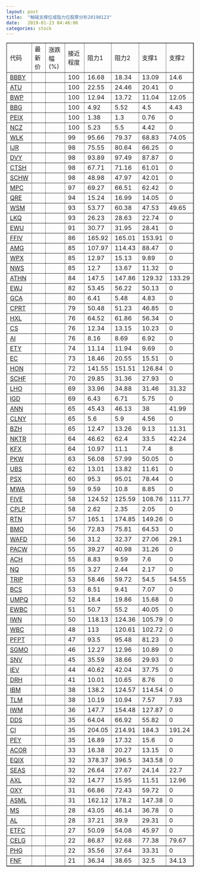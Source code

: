 ```yaml
---
layout: post
title:  "触碰支撑位或阻力位股票分析20190123"
date:   2019-01-23 04:46:06
categories: stock
---
```

<script type="text/javascript">
var stockList = []
stockList.push('gb_bbby');
stockList.push('gb_atu');
stockList.push('gb_bwp');
stockList.push('gb_bbg');
stockList.push('gb_peix');
stockList.push('gb_ncz');
stockList.push('gb_wlk');
stockList.push('gb_ijr');
stockList.push('gb_dvy');
stockList.push('gb_ctsh');
stockList.push('gb_schw');
stockList.push('gb_mpc');
stockList.push('gb_qre');
stockList.push('gb_wsm');
stockList.push('gb_lkq');
stockList.push('gb_ewu');
stockList.push('gb_ffiv');
stockList.push('gb_amg');
stockList.push('gb_wpx');
stockList.push('gb_nws');
stockList.push('gb_athn');
stockList.push('gb_ewj');
stockList.push('gb_gca');
stockList.push('gb_cprt');
stockList.push('gb_hxl');
stockList.push('gb_cs');
stockList.push('gb_ai');
stockList.push('gb_ety');
stockList.push('gb_ec');
stockList.push('gb_hon');
stockList.push('gb_schf');
stockList.push('gb_lho');
stockList.push('gb_igd');
stockList.push('gb_ann');
stockList.push('gb_clny');
stockList.push('gb_bzh');
stockList.push('gb_nktr');
stockList.push('gb_kfx');
stockList.push('gb_pkw');
stockList.push('gb_ubs');
stockList.push('gb_psx');
stockList.push('gb_mwa');
stockList.push('gb_five');
stockList.push('gb_cplp');
stockList.push('gb_rtn');
stockList.push('gb_bmo');
stockList.push('gb_wafd');
stockList.push('gb_pacw');
stockList.push('gb_ach');
stockList.push('gb_nq');
stockList.push('gb_trip');
stockList.push('gb_bcs');
stockList.push('gb_umpq');
stockList.push('gb_ewbc');
stockList.push('gb_iwn');
stockList.push('gb_wbc');
stockList.push('gb_pfpt');
stockList.push('gb_sgmo');
stockList.push('gb_snv');
stockList.push('gb_iev');
stockList.push('gb_drh');
stockList.push('gb_ibm');
stockList.push('gb_tlm');
stockList.push('gb_iwm');
stockList.push('gb_dds');
stockList.push('gb_ci');
stockList.push('gb_pey');
stockList.push('gb_acor');
stockList.push('gb_eqix');
stockList.push('gb_seas');
stockList.push('gb_axl');
stockList.push('gb_oxy');
stockList.push('gb_asml');
stockList.push('gb_ms');
stockList.push('gb_al');
stockList.push('gb_etfc');
stockList.push('gb_celg');
stockList.push('gb_phg');
stockList.push('gb_fnf');
</script>
<table border="1">
 <tr>
 <td>代码</td>
 <td>最新价</td>
 <td>涨跌幅(%)</td>
 <td>接近程度</td>
 <td>阻力1</td>
 <td>阻力2</td>
 <td>支撑1</td>
 <td>支撑2</td>
</tr>
  <tr id="bbby" class="green">
  <td><a href="http://stock.finance.sina.com.cn/usstock/quotes/BBBY.html" target="_blank">BBBY</a></td><td></td><td></td><td>100</td><td>16.68</td><td>18.34</td><td>13.09</td><td>14.6</td></tr>
  <tr id="atu" class="red">
  <td><a href="http://stock.finance.sina.com.cn/usstock/quotes/ATU.html" target="_blank">ATU</a></td><td></td><td></td><td>100</td><td>22.55</td><td>24.46</td><td>20.41</td><td>0</td></tr>
  <tr id="bwp" class="green">
  <td><a href="http://stock.finance.sina.com.cn/usstock/quotes/BWP.html" target="_blank">BWP</a></td><td></td><td></td><td>100</td><td>12.94</td><td>13.72</td><td>11.04</td><td>12.05</td></tr>
  <tr id="bbg" class="red">
  <td><a href="http://stock.finance.sina.com.cn/usstock/quotes/BBG.html" target="_blank">BBG</a></td><td></td><td></td><td>100</td><td>4.92</td><td>5.52</td><td>4.5</td><td>4.43</td></tr>
  <tr id="peix" class="red">
  <td><a href="http://stock.finance.sina.com.cn/usstock/quotes/PEIX.html" target="_blank">PEIX</a></td><td></td><td></td><td>100</td><td>1.38</td><td>1.3</td><td>0.76</td><td>0</td></tr>
  <tr id="ncz" class="red">
  <td><a href="http://stock.finance.sina.com.cn/usstock/quotes/NCZ.html" target="_blank">NCZ</a></td><td></td><td></td><td>100</td><td>5.23</td><td>5.5</td><td>4.42</td><td>0</td></tr>
  <tr id="wlk" class="green">
  <td><a href="http://stock.finance.sina.com.cn/usstock/quotes/WLK.html" target="_blank">WLK</a></td><td></td><td></td><td>99</td><td>95.66</td><td>79.37</td><td>68.83</td><td>74.05</td></tr>
  <tr id="ijr" class="red">
  <td><a href="http://stock.finance.sina.com.cn/usstock/quotes/IJR.html" target="_blank">IJR</a></td><td></td><td></td><td>98</td><td>75.55</td><td>80.64</td><td>66.25</td><td>0</td></tr>
  <tr id="dvy" class="red">
  <td><a href="http://stock.finance.sina.com.cn/usstock/quotes/DVY.html" target="_blank">DVY</a></td><td></td><td></td><td>98</td><td>93.89</td><td>97.49</td><td>87.87</td><td>0</td></tr>
  <tr id="ctsh" class="red">
  <td><a href="http://stock.finance.sina.com.cn/usstock/quotes/CTSH.html" target="_blank">CTSH</a></td><td></td><td></td><td>98</td><td>67.71</td><td>71.16</td><td>61.01</td><td>0</td></tr>
  <tr id="schw" class="red">
  <td><a href="http://stock.finance.sina.com.cn/usstock/quotes/SCHW.html" target="_blank">SCHW</a></td><td></td><td></td><td>98</td><td>48.98</td><td>47.97</td><td>42.01</td><td>0</td></tr>
  <tr id="mpc" class="red">
  <td><a href="http://stock.finance.sina.com.cn/usstock/quotes/MPC.html" target="_blank">MPC</a></td><td></td><td></td><td>97</td><td>69.27</td><td>66.51</td><td>62.42</td><td>0</td></tr>
  <tr id="qre" class="red">
  <td><a href="http://stock.finance.sina.com.cn/usstock/quotes/QRE.html" target="_blank">QRE</a></td><td></td><td></td><td>94</td><td>15.24</td><td>16.99</td><td>14.05</td><td>0</td></tr>
  <tr id="wsm" class="red">
  <td><a href="http://stock.finance.sina.com.cn/usstock/quotes/WSM.html" target="_blank">WSM</a></td><td></td><td></td><td>93</td><td>53.77</td><td>60.38</td><td>47.53</td><td>49.65</td></tr>
  <tr id="lkq" class="red">
  <td><a href="http://stock.finance.sina.com.cn/usstock/quotes/LKQ.html" target="_blank">LKQ</a></td><td></td><td></td><td>93</td><td>26.23</td><td>28.63</td><td>22.74</td><td>0</td></tr>
  <tr id="ewu" class="red">
  <td><a href="http://stock.finance.sina.com.cn/usstock/quotes/EWU.html" target="_blank">EWU</a></td><td></td><td></td><td>91</td><td>30.77</td><td>31.95</td><td>28.41</td><td>0</td></tr>
  <tr id="ffiv" class="green">
  <td><a href="http://stock.finance.sina.com.cn/usstock/quotes/FFIV.html" target="_blank">FFIV</a></td><td></td><td></td><td>86</td><td>165.92</td><td>165.01</td><td>153.91</td><td>0</td></tr>
  <tr id="amg" class="red">
  <td><a href="http://stock.finance.sina.com.cn/usstock/quotes/AMG.html" target="_blank">AMG</a></td><td></td><td></td><td>85</td><td>107.97</td><td>114.43</td><td>88.47</td><td>0</td></tr>
  <tr id="wpx" class="red">
  <td><a href="http://stock.finance.sina.com.cn/usstock/quotes/WPX.html" target="_blank">WPX</a></td><td></td><td></td><td>85</td><td>12.97</td><td>15.13</td><td>9.89</td><td>0</td></tr>
  <tr id="nws" class="red">
  <td><a href="http://stock.finance.sina.com.cn/usstock/quotes/NWS.html" target="_blank">NWS</a></td><td></td><td></td><td>85</td><td>12.7</td><td>13.67</td><td>11.32</td><td>0</td></tr>
  <tr id="athn" class="green">
  <td><a href="http://stock.finance.sina.com.cn/usstock/quotes/ATHN.html" target="_blank">ATHN</a></td><td></td><td></td><td>84</td><td>147.5</td><td>147.86</td><td>129.32</td><td>133.29</td></tr>
  <tr id="ewj" class="red">
  <td><a href="http://stock.finance.sina.com.cn/usstock/quotes/EWJ.html" target="_blank">EWJ</a></td><td></td><td></td><td>82</td><td>53.45</td><td>56.22</td><td>50.13</td><td>0</td></tr>
  <tr id="gca" class="green">
  <td><a href="http://stock.finance.sina.com.cn/usstock/quotes/GCA.html" target="_blank">GCA</a></td><td></td><td></td><td>80</td><td>6.41</td><td>5.48</td><td>4.83</td><td>0</td></tr>
  <tr id="cprt" class="red">
  <td><a href="http://stock.finance.sina.com.cn/usstock/quotes/CPRT.html" target="_blank">CPRT</a></td><td></td><td></td><td>79</td><td>50.48</td><td>51.23</td><td>46.85</td><td>0</td></tr>
  <tr id="hxl" class="red">
  <td><a href="http://stock.finance.sina.com.cn/usstock/quotes/HXL.html" target="_blank">HXL</a></td><td></td><td></td><td>76</td><td>64.52</td><td>61.86</td><td>56.34</td><td>0</td></tr>
  <tr id="cs" class="red">
  <td><a href="http://stock.finance.sina.com.cn/usstock/quotes/CS.html" target="_blank">CS</a></td><td></td><td></td><td>76</td><td>12.34</td><td>13.15</td><td>10.23</td><td>0</td></tr>
  <tr id="ai" class="red">
  <td><a href="http://stock.finance.sina.com.cn/usstock/quotes/AI.html" target="_blank">AI</a></td><td></td><td></td><td>76</td><td>8.16</td><td>8.69</td><td>6.92</td><td>0</td></tr>
  <tr id="ety" class="red">
  <td><a href="http://stock.finance.sina.com.cn/usstock/quotes/ETY.html" target="_blank">ETY</a></td><td></td><td></td><td>74</td><td>11.14</td><td>11.94</td><td>9.69</td><td>0</td></tr>
  <tr id="ec" class="red">
  <td><a href="http://stock.finance.sina.com.cn/usstock/quotes/EC.html" target="_blank">EC</a></td><td></td><td></td><td>73</td><td>18.46</td><td>20.55</td><td>15.51</td><td>0</td></tr>
  <tr id="hon" class="red">
  <td><a href="http://stock.finance.sina.com.cn/usstock/quotes/HON.html" target="_blank">HON</a></td><td></td><td></td><td>72</td><td>141.55</td><td>151.51</td><td>126.84</td><td>0</td></tr>
  <tr id="schf" class="red">
  <td><a href="http://stock.finance.sina.com.cn/usstock/quotes/SCHF.html" target="_blank">SCHF</a></td><td></td><td></td><td>70</td><td>29.85</td><td>31.36</td><td>27.93</td><td>0</td></tr>
  <tr id="lho" class="green">
  <td><a href="http://stock.finance.sina.com.cn/usstock/quotes/LHO.html" target="_blank">LHO</a></td><td></td><td></td><td>69</td><td>33.96</td><td>34.88</td><td>31.46</td><td>31.32</td></tr>
  <tr id="igd" class="red">
  <td><a href="http://stock.finance.sina.com.cn/usstock/quotes/IGD.html" target="_blank">IGD</a></td><td></td><td></td><td>69</td><td>6.43</td><td>6.71</td><td>5.75</td><td>0</td></tr>
  <tr id="ann" class="red">
  <td><a href="http://stock.finance.sina.com.cn/usstock/quotes/ANN.html" target="_blank">ANN</a></td><td></td><td></td><td>65</td><td>45.43</td><td>46.13</td><td>38</td><td>41.99</td></tr>
  <tr id="clny" class="red">
  <td><a href="http://stock.finance.sina.com.cn/usstock/quotes/CLNY.html" target="_blank">CLNY</a></td><td></td><td></td><td>65</td><td>5.6</td><td>5.9</td><td>4.56</td><td>0</td></tr>
  <tr id="bzh" class="green">
  <td><a href="http://stock.finance.sina.com.cn/usstock/quotes/BZH.html" target="_blank">BZH</a></td><td></td><td></td><td>65</td><td>12.47</td><td>13.26</td><td>9.13</td><td>11.31</td></tr>
  <tr id="nktr" class="red">
  <td><a href="http://stock.finance.sina.com.cn/usstock/quotes/NKTR.html" target="_blank">NKTR</a></td><td></td><td></td><td>64</td><td>46.62</td><td>62.4</td><td>33.5</td><td>42.24</td></tr>
  <tr id="kfx" class="green">
  <td><a href="http://stock.finance.sina.com.cn/usstock/quotes/KFX.html" target="_blank">KFX</a></td><td></td><td></td><td>64</td><td>10.97</td><td>11.1</td><td>7.4</td><td>8</td></tr>
  <tr id="pkw" class="red">
  <td><a href="http://stock.finance.sina.com.cn/usstock/quotes/PKW.html" target="_blank">PKW</a></td><td></td><td></td><td>63</td><td>56.08</td><td>57.99</td><td>50.05</td><td>0</td></tr>
  <tr id="ubs" class="red">
  <td><a href="http://stock.finance.sina.com.cn/usstock/quotes/UBS.html" target="_blank">UBS</a></td><td></td><td></td><td>62</td><td>13.01</td><td>13.82</td><td>11.61</td><td>0</td></tr>
  <tr id="psx" class="red">
  <td><a href="http://stock.finance.sina.com.cn/usstock/quotes/PSX.html" target="_blank">PSX</a></td><td></td><td></td><td>60</td><td>95.3</td><td>95.01</td><td>78.44</td><td>0</td></tr>
  <tr id="mwa" class="red">
  <td><a href="http://stock.finance.sina.com.cn/usstock/quotes/MWA.html" target="_blank">MWA</a></td><td></td><td></td><td>59</td><td>9.59</td><td>10.8</td><td>8.85</td><td>0</td></tr>
  <tr id="five" class="red">
  <td><a href="http://stock.finance.sina.com.cn/usstock/quotes/FIVE.html" target="_blank">FIVE</a></td><td></td><td></td><td>58</td><td>124.52</td><td>125.59</td><td>108.76</td><td>111.77</td></tr>
  <tr id="cplp" class="red">
  <td><a href="http://stock.finance.sina.com.cn/usstock/quotes/CPLP.html" target="_blank">CPLP</a></td><td></td><td></td><td>58</td><td>2.62</td><td>2.35</td><td>2.05</td><td>0</td></tr>
  <tr id="rtn" class="red">
  <td><a href="http://stock.finance.sina.com.cn/usstock/quotes/RTN.html" target="_blank">RTN</a></td><td></td><td></td><td>57</td><td>165.1</td><td>174.85</td><td>149.26</td><td>0</td></tr>
  <tr id="bmo" class="red">
  <td><a href="http://stock.finance.sina.com.cn/usstock/quotes/BMO.html" target="_blank">BMO</a></td><td></td><td></td><td>56</td><td>72.83</td><td>75.81</td><td>64.53</td><td>0</td></tr>
  <tr id="wafd" class="green">
  <td><a href="http://stock.finance.sina.com.cn/usstock/quotes/WAFD.html" target="_blank">WAFD</a></td><td></td><td></td><td>56</td><td>31.2</td><td>32.37</td><td>27.06</td><td>29.1</td></tr>
  <tr id="pacw" class="red">
  <td><a href="http://stock.finance.sina.com.cn/usstock/quotes/PACW.html" target="_blank">PACW</a></td><td></td><td></td><td>55</td><td>39.27</td><td>40.98</td><td>31.26</td><td>0</td></tr>
  <tr id="ach" class="red">
  <td><a href="http://stock.finance.sina.com.cn/usstock/quotes/ACH.html" target="_blank">ACH</a></td><td></td><td></td><td>55</td><td>8.83</td><td>9.59</td><td>7.6</td><td>0</td></tr>
  <tr id="nq" class="green">
  <td><a href="http://stock.finance.sina.com.cn/usstock/quotes/NQ.html" target="_blank">NQ</a></td><td></td><td></td><td>55</td><td>3.27</td><td>2.44</td><td>2.17</td><td>0</td></tr>
  <tr id="trip" class="green">
  <td><a href="http://stock.finance.sina.com.cn/usstock/quotes/TRIP.html" target="_blank">TRIP</a></td><td></td><td></td><td>53</td><td>58.46</td><td>59.72</td><td>54.5</td><td>54.55</td></tr>
  <tr id="bcs" class="red">
  <td><a href="http://stock.finance.sina.com.cn/usstock/quotes/BCS.html" target="_blank">BCS</a></td><td></td><td></td><td>53</td><td>8.51</td><td>9.41</td><td>7.07</td><td>0</td></tr>
  <tr id="umpq" class="red">
  <td><a href="http://stock.finance.sina.com.cn/usstock/quotes/UMPQ.html" target="_blank">UMPQ</a></td><td></td><td></td><td>52</td><td>18.4</td><td>19.86</td><td>15.68</td><td>0</td></tr>
  <tr id="ewbc" class="red">
  <td><a href="http://stock.finance.sina.com.cn/usstock/quotes/EWBC.html" target="_blank">EWBC</a></td><td></td><td></td><td>51</td><td>50.7</td><td>55.2</td><td>40.05</td><td>0</td></tr>
  <tr id="iwn" class="red">
  <td><a href="http://stock.finance.sina.com.cn/usstock/quotes/IWN.html" target="_blank">IWN</a></td><td></td><td></td><td>50</td><td>118.13</td><td>124.36</td><td>105.79</td><td>0</td></tr>
  <tr id="wbc" class="red">
  <td><a href="http://stock.finance.sina.com.cn/usstock/quotes/WBC.html" target="_blank">WBC</a></td><td></td><td></td><td>48</td><td>113</td><td>120.61</td><td>102.72</td><td>0</td></tr>
  <tr id="pfpt" class="green">
  <td><a href="http://stock.finance.sina.com.cn/usstock/quotes/PFPT.html" target="_blank">PFPT</a></td><td></td><td></td><td>47</td><td>93.5</td><td>95.48</td><td>81.23</td><td>0</td></tr>
  <tr id="sgmo" class="green">
  <td><a href="http://stock.finance.sina.com.cn/usstock/quotes/SGMO.html" target="_blank">SGMO</a></td><td></td><td></td><td>46</td><td>12.27</td><td>12.96</td><td>10.89</td><td>0</td></tr>
  <tr id="snv" class="red">
  <td><a href="http://stock.finance.sina.com.cn/usstock/quotes/SNV.html" target="_blank">SNV</a></td><td></td><td></td><td>45</td><td>35.59</td><td>38.66</td><td>29.93</td><td>0</td></tr>
  <tr id="iev" class="red">
  <td><a href="http://stock.finance.sina.com.cn/usstock/quotes/IEV.html" target="_blank">IEV</a></td><td></td><td></td><td>44</td><td>40.62</td><td>42.04</td><td>37.75</td><td>0</td></tr>
  <tr id="drh" class="red">
  <td><a href="http://stock.finance.sina.com.cn/usstock/quotes/DRH.html" target="_blank">DRH</a></td><td></td><td></td><td>41</td><td>10.01</td><td>10.65</td><td>8.76</td><td>0</td></tr>
  <tr id="ibm" class="red">
  <td><a href="http://stock.finance.sina.com.cn/usstock/quotes/IBM.html" target="_blank">IBM</a></td><td></td><td></td><td>38</td><td>138.2</td><td>124.57</td><td>114.54</td><td>0</td></tr>
  <tr id="tlm" class="green">
  <td><a href="http://stock.finance.sina.com.cn/usstock/quotes/TLM.html" target="_blank">TLM</a></td><td></td><td></td><td>38</td><td>10.19</td><td>10.94</td><td>7.57</td><td>7.93</td></tr>
  <tr id="iwm" class="red">
  <td><a href="http://stock.finance.sina.com.cn/usstock/quotes/IWM.html" target="_blank">IWM</a></td><td></td><td></td><td>36</td><td>147.7</td><td>154.48</td><td>127.87</td><td>0</td></tr>
  <tr id="dds" class="red">
  <td><a href="http://stock.finance.sina.com.cn/usstock/quotes/DDS.html" target="_blank">DDS</a></td><td></td><td></td><td>35</td><td>64.04</td><td>66.92</td><td>55.82</td><td>0</td></tr>
  <tr id="ci" class="green">
  <td><a href="http://stock.finance.sina.com.cn/usstock/quotes/CI.html" target="_blank">CI</a></td><td></td><td></td><td>35</td><td>204.05</td><td>214.91</td><td>184.3</td><td>191.24</td></tr>
  <tr id="pey" class="red">
  <td><a href="http://stock.finance.sina.com.cn/usstock/quotes/PEY.html" target="_blank">PEY</a></td><td></td><td></td><td>35</td><td>16.89</td><td>17.32</td><td>15.6</td><td>0</td></tr>
  <tr id="acor" class="red">
  <td><a href="http://stock.finance.sina.com.cn/usstock/quotes/ACOR.html" target="_blank">ACOR</a></td><td></td><td></td><td>33</td><td>16.38</td><td>20.27</td><td>13.15</td><td>0</td></tr>
  <tr id="eqix" class="red">
  <td><a href="http://stock.finance.sina.com.cn/usstock/quotes/EQIX.html" target="_blank">EQIX</a></td><td></td><td></td><td>32</td><td>378.37</td><td>396.5</td><td>343.58</td><td>0</td></tr>
  <tr id="seas" class="red">
  <td><a href="http://stock.finance.sina.com.cn/usstock/quotes/SEAS.html" target="_blank">SEAS</a></td><td></td><td></td><td>32</td><td>26.64</td><td>27.67</td><td>24.14</td><td>22.7</td></tr>
  <tr id="axl" class="red">
  <td><a href="http://stock.finance.sina.com.cn/usstock/quotes/AXL.html" target="_blank">AXL</a></td><td></td><td></td><td>32</td><td>14.77</td><td>15.95</td><td>11.51</td><td>12.96</td></tr>
  <tr id="oxy" class="red">
  <td><a href="http://stock.finance.sina.com.cn/usstock/quotes/OXY.html" target="_blank">OXY</a></td><td></td><td></td><td>31</td><td>66.86</td><td>72.43</td><td>59.72</td><td>0</td></tr>
  <tr id="asml" class="red">
  <td><a href="http://stock.finance.sina.com.cn/usstock/quotes/ASML.html" target="_blank">ASML</a></td><td></td><td></td><td>31</td><td>162.12</td><td>178.2</td><td>147.38</td><td>0</td></tr>
  <tr id="ms" class="red">
  <td><a href="http://stock.finance.sina.com.cn/usstock/quotes/MS.html" target="_blank">MS</a></td><td></td><td></td><td>28</td><td>43.05</td><td>46.14</td><td>36.78</td><td>0</td></tr>
  <tr id="al" class="red">
  <td><a href="http://stock.finance.sina.com.cn/usstock/quotes/AL.html" target="_blank">AL</a></td><td></td><td></td><td>28</td><td>37.21</td><td>39.9</td><td>29.31</td><td>0</td></tr>
  <tr id="etfc" class="red">
  <td><a href="http://stock.finance.sina.com.cn/usstock/quotes/ETFC.html" target="_blank">ETFC</a></td><td></td><td></td><td>27</td><td>50.09</td><td>54.08</td><td>45.97</td><td>0</td></tr>
  <tr id="celg" class="red">
  <td><a href="http://stock.finance.sina.com.cn/usstock/quotes/CELG.html" target="_blank">CELG</a></td><td></td><td></td><td>22</td><td>86.87</td><td>92.68</td><td>77.38</td><td>79.67</td></tr>
  <tr id="phg" class="green">
  <td><a href="http://stock.finance.sina.com.cn/usstock/quotes/PHG.html" target="_blank">PHG</a></td><td></td><td></td><td>22</td><td>35.56</td><td>37.64</td><td>33.31</td><td>0</td></tr>
  <tr id="fnf" class="green">
  <td><a href="http://stock.finance.sina.com.cn/usstock/quotes/FNF.html" target="_blank">FNF</a></td><td></td><td></td><td>21</td><td>36.34</td><td>38.65</td><td>32.5</td><td>34.13</td></tr>
</table>
